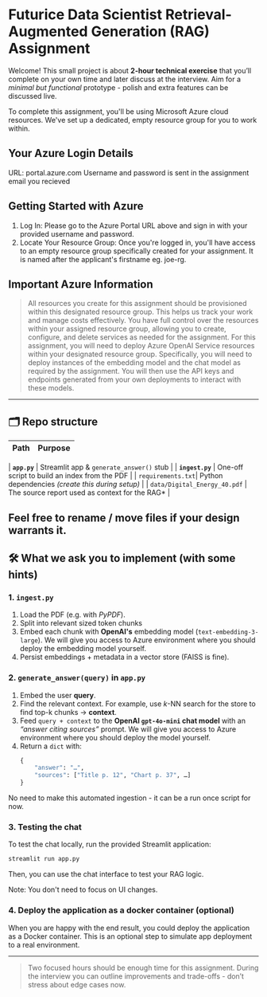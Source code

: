 # Futurice Data Scientist Retrieval-Augmented Generation (RAG) Assignment

Welcome! This small project is about **2-hour technical exercise** that you’ll complete on your own time and later discuss at the interview.  Aim for a *minimal but functional* prototype - polish and extra features can be discussed live.

To complete this assignment, you'll be using Microsoft Azure cloud resources. We've set up a dedicated, empty resource group for you to work within.

## Your Azure Login Details
URL:  portal.azure.com
Username and password is sent in the assignment email you recieved

## Getting Started with Azure
1. Log In: Please go to the Azure Portal URL above and sign in with your provided username and password.
2. Locate Your Resource Group: Once you're logged in, you'll have access to an empty resource group specifically created for your assignment. It is named after the applicant's firstname eg. joe-rg.

## Important Azure Information
> All resources you create for this assignment should be provisioned within this designated resource group. This helps us track your work and manage costs effectively.
> You have full control over the resources within your assigned resource group, allowing you to create, configure, and delete services as needed for the assignment.
> For this assignment, you will need to deploy Azure OpenAI Service resources within your designated resource group. Specifically, you will need to deploy instances of the embedding model and the chat model as required by the assignment. You will then use the API keys and endpoints generated from your own deployments to interact with these models.

---

## 🗂  Repo structure

| Path | Purpose |
|------|---------|

| **`app.py`**      | Streamlit app & `generate_answer()` stub |
| **`ingest.py`**   | One-off script to build an index from the PDF |
| `requirements.txt`| Python dependencies *(create this during setup)* |
| `data/Digital_Energy_40.pdf` | The source report used as context for the RAG* |

Feel free to rename / move files if your design warrants it.  
---

## 🛠  What we ask you to implement (with some hints)

### 1. `ingest.py`
1. Load the PDF (e.g. with *PyPDF*).  
2. Split into relevant sized token chunks
3. Embed each chunk with **OpenAI's** embedding model (`text-embedding-3-large`). We will give you access to Azure environment where you should deploy the embedding model yourself. 
4. Persist embeddings + metadata in a vector store (FAISS is fine).  

### 2. `generate_answer(query)` in `app.py`
1. Embed the user **query**.  
2. Find the relevant context. For example, use *k*-NN search for the store to find top-k chunks → **context**.  
3. Feed `query + context` to the **OpenAI `gpt-4o-mini` chat model** with an  
   *“answer citing sources”* prompt. We will give you access to Azure environment where you should deploy the model yourself. 
4. Return a `dict` with:
   ```python
   {
       "answer": "…",
       "sources": ["Title p. 12", "Chart p. 37", …]
   }


No need to make this automated ingestion - it can be a run once script for now.

### 3. Testing the chat 
To test the chat locally, run the provided Streamlit application:

```bash
streamlit run app.py
```
Then, you can use the chat interface to test your RAG logic.

Note: You don't need to focus on UI changes. 


### 4. Deploy the application as a docker container (optional)
When you are happy with the end result, you could deploy the application as a Docker container. This is an optional step to simulate app deployment to a real environment. 

-------
> Two focused hours should be enough time for this assignment.
> During the interview you can outline improvements and trade-offs - don’t stress about edge cases now.
